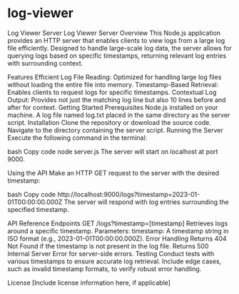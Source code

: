 # log-viewer
Log Viewer Server
Log Viewer Server
Overview
This Node.js application provides an HTTP server that enables clients to view logs from a large log file efficiently. Designed to handle large-scale log data, the server allows for querying logs based on specific timestamps, returning relevant log entries with surrounding context.

Features
Efficient Log File Reading: Optimized for handling large log files without loading the entire file into memory.
Timestamp-Based Retrieval: Enables clients to request logs for specific timestamps.
Contextual Log Output: Provides not just the matching log line but also 10 lines before and after for context.
Getting Started
Prerequisites
Node.js installed on your machine.
A log file named log.txt placed in the same directory as the server script.
Installation
Clone the repository or download the source code.
Navigate to the directory containing the server script.
Running the Server
Execute the following command in the terminal:

bash
Copy code
node server.js
The server will start on localhost at port 9000.

Using the API
Make an HTTP GET request to the server with the desired timestamp:

bash
Copy code
http://localhost:9000/logs?timestamp=2023-01-01T00:00:00.000Z
The server will respond with log entries surrounding the specified timestamp.

API Reference
Endpoints
GET /logs?timestamp=[timestamp]
Retrieves logs around a specific timestamp.
Parameters:
timestamp: A timestamp string in ISO format (e.g., 2023-01-01T00:00:00.000Z).
Error Handling
Returns 404 Not Found if the timestamp is not present in the log file.
Returns 500 Internal Server Error for server-side errors.
Testing
Conduct tests with various timestamps to ensure accurate log retrieval. Include edge cases, such as invalid timestamp formats, to verify robust error handling.

License
[Include license information here, if applicable]

